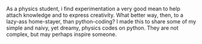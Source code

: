 As a physics student, i find experimentation a very good mean to help attach knowledge and to express creativity. What better way, then, to a lazy-ass home-stayer, than python-coding? I made this to share some of my simple and naivy, yet dreamy, physics codes on python. They are not complex, but may perhaps inspire someone.
